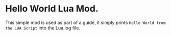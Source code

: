 # Hello World Lua Mod.

This simple mod is used as part of a guide, it simply prints `Hello World from the LUA Script` into the Lua.log file.